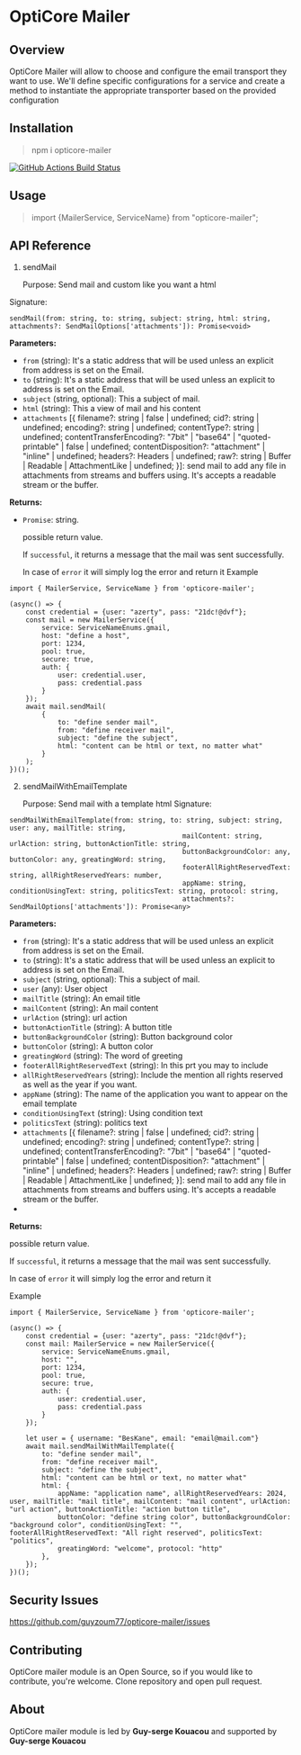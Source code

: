 # OptiCore Mailer

Overview
------------
OptiCore Mailer will allow to choose and configure the email transport they want to use. We'll define specific configurations for a service and create a method to instantiate the appropriate transporter based on the provided configuration

Installation
------------
<blockquote>npm i opticore-mailer</blockquote>

<p align="center">

<a href="https://github.com/guyzoum77/opticore-mailer/actions?query=workflow%3ATests+branch%3Amaster"><img src="https://github.com/guyzoum77/opticore-mailer/workflows/Tests/badge.svg?branch=master" alt="GitHub Actions Build Status"></a></p>


Usage
-------------
<blockquote>import {MailerService, ServiceName} from "opticore-mailer";</blockquote>

API Reference
-------------
1. sendMail
   
   Purpose:
   Send mail and custom like you want a html
   
Signature:
```
sendMail(from: string, to: string, subject: string, html: string, attachments?: SendMailOptions['attachments']): Promise<void>
```

**Parameters:**
* `from` (string): It's a static address that will be used unless an explicit from address is set on the Email.
* `to` (string): It's a static address that will be used unless an explicit to address is set on the Email.
* `subject` (string, optional): This a subject of mail.
* `html` (string): This a view of mail and his content
* `attachments` [{ 
       filename?: string | false | undefined; 
       cid?: string | undefined; 
       encoding?: string | undefined; 
       contentType?: string | undefined;
       contentTransferEncoding?: "7bit" | "base64" | "quoted-printable" | false | undefined;
       contentDisposition?: "attachment" | "inline" | undefined;
       headers?: Headers | undefined;
       raw?: string | Buffer | Readable | AttachmentLike | undefined;
   }]: send mail to add any file in attachments from streams and buffers using. It's accepts a readable stream or the buffer.

**Returns:**

* `Promise`: string.
 
   possible return value.

   If `successful`, it returns a message that the mail was sent successfully.

   In case of `error` it will simply log the error and return it
Example
```
import { MailerService, ServiceName } from 'opticore-mailer';

(async() => {
    const credential = {user: "azerty", pass: "21dc!@dvf"};
    const mail = new MailerService({
        service: ServiceNameEnums.gmail,
        host: "define a host",
        port: 1234,
        pool: true,
        secure: true,
        auth: {
            user: credential.user,
            pass: credential.pass
        }
    });
    await mail.sendMail(
        {
            to: "define sender mail",
            from: "define receiver mail",
            subject: "define the subject",
            html: "content can be html or text, no matter what"
        }
    );
})();
```

2. sendMailWithEmailTemplate

   Purpose:
   Send mail with a template html
Signature:
```
sendMailWithEmailTemplate(from: string, to: string, subject: string, user: any, mailTitle: string,
                                           mailContent: string, urlAction: string, buttonActionTitle: string,
                                           buttonBackgroundColor: any, buttonColor: any, greatingWord: string,
                                           footerAllRightReservedText: string, allRightReservedYears: number, 
                                           appName: string, conditionUsingText: string, politicsText: string, protocol: string,
                                           attachments?: SendMailOptions['attachments']): Promise<any>
```
**Parameters:**
* `from` (string): It's a static address that will be used unless an explicit from address is set on the Email.
* `to` (string): It's a static address that will be used unless an explicit to address is set on the Email.
* `subject` (string, optional): This a subject of mail.
* `user` (any): User object
* `mailTitle` (string): An email title
* `mailContent` (string): An mail content
* `urlAction` (string): url action
* `buttonActionTitle` (string): A button title 
* `buttonBackgroundColor` (string): Button background color
* `buttonColor` (string): A button color
* `greatingWord` (string): The word of greeting
* `footerAllRightReservedText` (string): In this prt you may to include 
* `allRightReservedYears` (string): Include the mention all rights reserved as well as the year if you want.
* `appName` (string): The name of the application you want to appear on the email template
* `conditionUsingText` (string): Using condition text
* `politicsText` (string): politics text
* `attachments` [{
  filename?: string | false | undefined;
  cid?: string | undefined;
  encoding?: string | undefined;
  contentType?: string | undefined;
  contentTransferEncoding?: "7bit" | "base64" | "quoted-printable" | false | undefined;
  contentDisposition?: "attachment" | "inline" | undefined;
  headers?: Headers | undefined;
  raw?: string | Buffer | Readable | AttachmentLike | undefined;
  }]: send mail to add any file in attachments from streams and buffers using. It's accepts a readable stream or the buffer.
* 
**Returns:**

possible return value.

If `successful`, it returns a message that the mail was sent successfully.

In case of `error` it will simply log the error and return it

Example
```
import { MailerService, ServiceName } from 'opticore-mailer';

(async() => {
    const credential = {user: "azerty", pass: "21dc!@dvf"};
    const mail: MailerService = new MailerService({
        service: ServiceNameEnums.gmail,
        host: "",
        port: 1234,
        pool: true,
        secure: true,
        auth: {
            user: credential.user,
            pass: credential.pass
        }
    });

    let user = { username: "BesKane", email: "email@mail.com"}
    await mail.sendMailWithMailTemplate({
        to: "define sender mail",
        from: "define receiver mail",
        subject: "define the subject",
        html: "content can be html or text, no matter what"
        html: {
            appName: "application name", allRightReservedYears: 2024, user, mailTitle: "mail title", mailContent: "mail content", urlAction: "url action", buttonActionTitle: "action button title",
            buttonColor: "define string color", buttonBackgroundColor: "background color", conditionUsingText: "", footerAllRightReservedText: "All right reserved", politicsText: "politics",
            greatingWord: "welcome", protocol: "http"
        },
    });
})();
```


Security Issues
---------------
https://github.com/guyzoum77/opticore-mailer/issues

Contributing
------------
OptiCore mailer module is an Open Source, so if you would like to contribute, you're welcome. Clone repository and open pull request.

About
--------
OptiCore mailer module is led by **Guy-serge Kouacou** and supported by **Guy-serge Kouacou**

